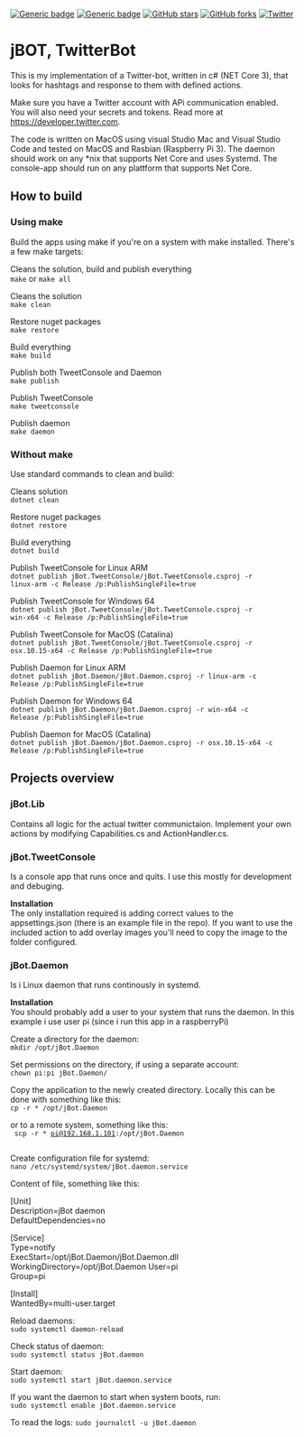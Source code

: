 ﻿
[![Generic badge](https://img.shields.io/badge/Project%20status-WIP-yellow.svg)](https://shields.io/)
[![Generic badge](https://img.shields.io/badge/Build%20status-passing-sucess.svg)](https://shields.io/)
[![GitHub stars](https://img.shields.io/github/stars/nma76/jBot)](https://github.com/nma76/jBot/stargazers)
[![GitHub forks](https://img.shields.io/github/forks/nma76/jBot)](https://github.com/nma76/jBot/network)
[![Twitter](https://img.shields.io/twitter/url?style=social&url=https%3A%2F%2Fgithub.com%2Fnma76%2FjBot%2F)](https://twitter.com/intent/tweet?text=jBot:&url=https%3A%2F%2Fgithub.com%2Fnma76%2FjBot%2F)
 
 # jBOT, TwitterBot
This is my implementation of a Twitter-bot, written in c# (NET Core 3), that looks for hashtags and response to them with defined actions.
  
Make sure you have a Twitter account with APi communication enabled. You will also need your secrets and tokens. Read more at https://developer.twitter.com. 
  
The code is written on MacOS using visual Studio Mac and Visual Studio Code and tested on MacOS and Rasbian (Raspberry Pi 3). The daemon should work on any \*nix that supports Net Core and uses Systemd. The console-app should run on any plattform that supports Net Core.
  
## How to build

### Using make
Build the apps using make if you're on a system with make installed. There's a few make targets:

Cleans the solution, build and publish everything  
<code>make</code> or <code>make all</code>    

Cleans the solution   
<code>make clean</code>  
  
Restore nuget packages  
<code>make restore</code>  
  
Build everything  
<code>make build</code>  
  
Publish both TweetConsole and Daemon  
<code>make publish</code>  
  
Publish TweetConsole  
<code>make tweetconsole</code>  
  
Publish daemon  
<code>make daemon</code>  
  
### Without make
Use standard commands to clean and build:  
  
Cleans solution  
<code>dotnet clean</code>  
  
Restore nuget packages  
<code>dotnet restore</code>
  
Build everything  
<code>dotnet build</code>  
  
Publish TweetConsole for Linux ARM  
<code>dotnet publish jBot.TweetConsole/jBot.TweetConsole.csproj -r linux-arm -c Release /p:PublishSingleFile=true</code>  

Publish TweetConsole for Windows 64  
<code>dotnet publish jBot.TweetConsole/jBot.TweetConsole.csproj -r win-x64 -c Release /p:PublishSingleFile=true</code>  

Publish TweetConsole for MacOS (Catalina)  
<code>dotnet publish jBot.TweetConsole/jBot.TweetConsole.csproj -r osx.10.15-x64 -c Release /p:PublishSingleFile=true</code>  

Publish Daemon for Linux ARM  
<code>dotnet publish jBot.Daemon/jBot.Daemon.csproj -r linux-arm -c Release /p:PublishSingleFile=true</code>  

Publish Daemon for Windows 64  
<code>dotnet publish jBot.Daemon/jBot.Daemon.csproj -r win-x64 -c Release /p:PublishSingleFile=true</code>  

Publish Daemon for MacOS (Catalina)  
<code>dotnet publish jBot.Daemon/jBot.Daemon.csproj -r osx.10.15-x64 -c Release /p:PublishSingleFile=true</code>  

## Projects overview  
### jBot.Lib  
Contains all logic for the actual twitter communictaion. Implement your own actions by modifying Capabilities.cs and ActionHandler.cs.

### jBot.TweetConsole
Is a console app that runs once and quits. I use this mostly for development and debuging.

**Installation**  
The only installation required is adding correct values to the appsettings.json (there is an example file in the repo). If you want to use the included action to add overlay images you'll need to copy the image to the folder configured.

### jBot.Daemon
Is i Linux daemon that runs continously in systemd.
  
**Installation**    
You should probably add a user to your system that runs the daemon. In this example i use user pi (since i run this app in a raspberryPi)  
  
Create a directory for the daemon:  
<code>mkdir /opt/jBot.Daemon</code>
  
Set permissions on the directory, if using a separate account:  
<code>chown pi:pi jBot.Daemon/</code>
  
Copy the application to the newly created directory. Locally this can be done with something like this:  
<code>cp -r * /opt/jBot.Daemon</code>
  
or to a remote system, something like this:  
<code>
scp -r * pi@192.168.1.101:/opt/jBot.Daemon  
</code>
  
Create configuration file for systemd:  
<code>nano /etc/systemd/system/jBot.daemon.service</code>

Content of file, something like this:  
  
[Unit]  
Description=jBot daemon  
DefaultDependencies=no  
   
[Service]  
Type=notify  
ExecStart=/opt/jBot.Daemon/jBot.Daemon.dll  
WorkingDirectory=/opt/jBot.Daemon
User=pi  
Group=pi    
   
[Install]  
WantedBy=multi-user.target  
    
Reload daemons:  
<code>sudo systemctl daemon-reload</code>

Check status of daemon:  
<code>sudo systemctl status jBot.daemon</code>

Start daemon:  
<code>sudo systemctl start jBot.daemon.service</code>

If you want the daemon to start when system boots, run:  
<code>sudo systemctl enable jBot.daemon.service</code>
  
To read the logs:
<code>sudo journalctl -u jBot.daemon</code>
